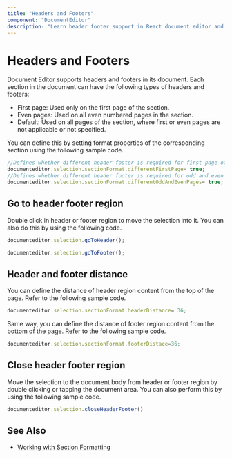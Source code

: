 ```yaml
---
title: "Headers and Footers"
component: "DocumentEditor"
description: "Learn header footer support in React document editor and how to work with it."
---
```


# Headers and Footers

Document Editor supports headers and footers in its document. Each section in the document can have the following types of headers and footers:

* First page: Used only on the first page of the section.
* Even pages: Used on all even numbered pages in the section.
* Default: Used on all pages of the section, where first or even pages are not applicable or not specified.

You can define this by setting format properties of the corresponding section using the following sample code.

```typescript
//Defines whether different header footer is required for first page of the section
documenteditor.selection.sectionFormat.differentFirstPage= true;
//Defines whether different header footer is required for odd and even pages in the section
documenteditor.selection.sectionFormat.differentOddAndEvenPages= true;
```

## Go to header footer region

Double click in header or footer region to move the selection into it. You can also do this by using the following code.

```typescript
documenteditor.selection.goToHeader();
```

```typescript
documenteditor.selection.goToFooter();
```

## Header and footer distance

You can define the distance of header region content from the top of the page. Refer to the following sample code.

```typescript
documenteditor.selection.sectionFormat.headerDistance= 36;
```

Same way, you can define the distance of footer region content from the bottom of the page. Refer to the following sample code.

```typescript
documenteditor.selection.sectionFormat.footerDistace=36;
```

## Close header footer region

Move the selection to the document body from header or footer region by double clicking or tapping the document area. You can also perform this by using the following sample code.

```typescript
documenteditor.selection.closeHeaderFooter()
```

## See Also

* [Working with Section Formatting](../document-editor/section-format/)